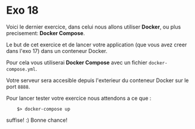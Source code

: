 # Exo 18

Voici le dernier exercice, dans celui nous allons utiliser **Docker**, ou plus precisement: **Docker Compose**.

Le but de cet exercice et de lancer votre application (que vous avez creer dans l'exo 17) dans un conteneur Docker.

Pour cela vous utiliserai **Docker Compose** avec un fichier `docker-compose.yml`.

Votre serveur sera accesible depuis l'exterieur du conteneur Docker sur le port `8888`.

Pour lancer tester votre exercice nous attendons a ce que :
```shell
    $> docker-compose up
```

suffise! :) Bonne chance!